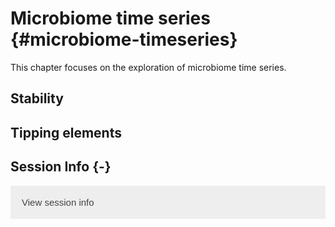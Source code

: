 # Microbiome time series {#microbiome-timeseries}

<script>
document.addEventListener("click", function (event) {
    if (event.target.classList.contains("rebook-collapse")) {
        event.target.classList.toggle("active");
        var content = event.target.nextElementSibling;
        if (content.style.display === "block") {
            content.style.display = "none";
        } else {
            content.style.display = "block";
        }
    }
})
</script>

<style>
.rebook-collapse {
  background-color: #eee;
  color: #444;
  cursor: pointer;
  padding: 18px;
  width: 100%;
  border: none;
  text-align: left;
  outline: none;
  font-size: 15px;
}

.rebook-content {
  padding: 0 18px;
  display: none;
  overflow: hidden;
  background-color: #f1f1f1;
}
</style>

This chapter focuses on the exploration of microbiome time series.


## Stability

## Tipping elements


## Session Info {-}

<button class="rebook-collapse">View session info</button>
<div class="rebook-content">
```
R version 4.1.0 (2021-05-18)
Platform: x86_64-pc-linux-gnu (64-bit)
Running under: Ubuntu 20.04.2 LTS

Matrix products: default
BLAS/LAPACK: /usr/lib/x86_64-linux-gnu/openblas-pthread/libopenblasp-r0.3.8.so

locale:
 [1] LC_CTYPE=en_US.UTF-8       LC_NUMERIC=C              
 [3] LC_TIME=en_US.UTF-8        LC_COLLATE=en_US.UTF-8    
 [5] LC_MONETARY=en_US.UTF-8    LC_MESSAGES=C             
 [7] LC_PAPER=en_US.UTF-8       LC_NAME=C                 
 [9] LC_ADDRESS=C               LC_TELEPHONE=C            
[11] LC_MEASUREMENT=en_US.UTF-8 LC_IDENTIFICATION=C       

attached base packages:
[1] stats     graphics  grDevices utils     datasets  methods   base     

other attached packages:
[1] BiocStyle_2.21.3 rebook_1.3.0    

loaded via a namespace (and not attached):
 [1] graph_1.71.2        knitr_1.33          magrittr_2.0.1     
 [4] BiocGenerics_0.39.1 R6_2.5.0            rlang_0.4.11       
 [7] stringr_1.4.0       tools_4.1.0         xfun_0.24          
[10] jquerylib_0.1.4     htmltools_0.5.1.1   CodeDepends_0.6.5  
[13] yaml_2.2.1          digest_0.6.27       bookdown_0.22      
[16] dir.expiry_1.1.0    BiocManager_1.30.16 codetools_0.2-18   
[19] sass_0.4.0          evaluate_0.14       rmarkdown_2.9      
[22] stringi_1.7.3       compiler_4.1.0      bslib_0.2.5.1      
[25] filelock_1.0.2      stats4_4.1.0        XML_3.99-0.6       
[28] jsonlite_1.7.2     
```
</div>
